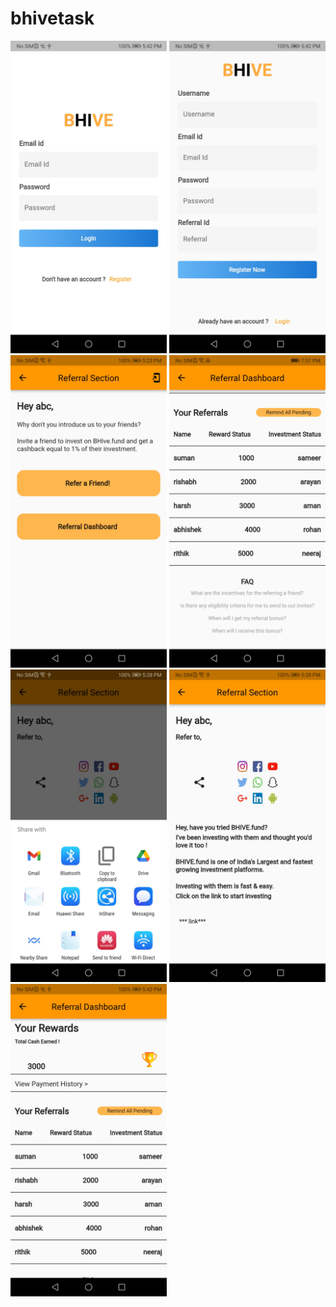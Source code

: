 # bhivetask
<img src="img/Screenshot_20220428_174229_com.example.bhivetask.jpg" width="250">
<img src="img/Screenshot_20220428_174244_com.example.bhivetask.jpg" width="250" title="hover text">
<img src="img/Screenshot_20220428_172335_com.example.bhivetask.jpg" width="250" title="hover text">
<img src="img/Screenshot_20220429_195737_com.example.bhivetask.jpg" width="250" title="hover text">
<img src="img/Screenshot_20220428_172849_android.jpg" width="250" title="hover text">
<img src="img/Screenshot_20220428_172839_com.example.bhivetask.jpg" width="250" title="hover text">
<img src="img/Screenshot_20220428_174201_com.example.bhivetask.jpg" width="250" title="hover text">

